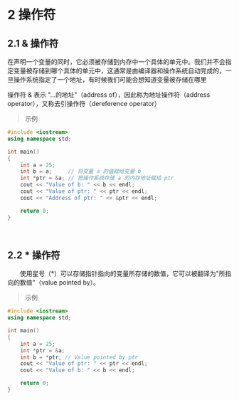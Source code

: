 
&emsp;
# 2 操作符

## 2.1 & 操作符
在声明一个变量的同时，它必须被存储到内存中一个具体的单元中。我们并不会指定变量被存储到哪个具体的单元中，这通常是由编译器和操作系统自动完成的，一旦操作系统指定了一个地址，有时候我们可能会想知道变量被存储在哪里

操作符 & 表示 "...的地址"（address of），因此称为地址操作符（address operator），又称去引操作符（dereference operator）

>示例
```c++
#include <iostream>
using namespace std;

int main()
{
    int a = 25;
    int b = a;     // 将变量 a 的值赋给变量 b
    int *ptr = &a; // 把操作系统存储 a 的内存地址赋给 ptr
    cout << "Value of b: " << b << endl;
    cout << "Value of ptr: " << ptr << endl;
    cout << "Address of ptr: " << &ptr << endl;

    return 0;
}
```

&emsp;
## 2.2 * 操作符
&emsp;&emsp;使用星号（*）可以存储指针指向的变量所存储的数值，它可以被翻译为"所指向的数值"（value pointed by）。

>示例
```c++
#include <iostream>
using namespace std;

int main()
{
    int a = 25;
    int *ptr = &a;
    int b = *ptr; // Value pointed by ptr
    cout << "Value of ptr: " << ptr << endl;
    cout << "Value of b: " << b << endl;

    return 0;
}
```

